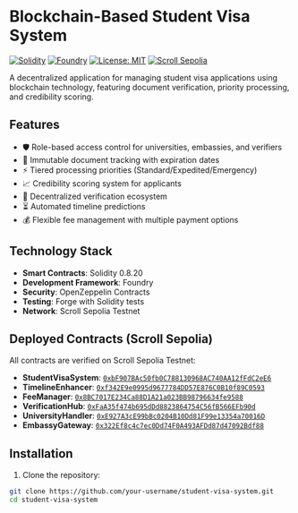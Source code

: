 # Blockchain-Based Student Visa System

[![Solidity](https://img.shields.io/badge/Solidity-0.8.20-blue)](https://soliditylang.org)
[![Foundry](https://img.shields.io/badge/Foundry-0.2.0-orange)](https://getfoundry.sh)
[![License: MIT](https://img.shields.io/badge/License-MIT-yellow.svg)](https://opensource.org/licenses/MIT)
[![Scroll Sepolia](https://img.shields.io/badge/Network-Scroll_Sepolia-6f3ab6)](https://scroll.io)

A decentralized application for managing student visa applications using blockchain technology, featuring document verification, priority processing, and credibility scoring.

## Features

- 🛡️ Role-based access control for universities, embassies, and verifiers
- 📄 Immutable document tracking with expiration dates
- ⚡ Tiered processing priorities (Standard/Expedited/Emergency)
- 📈 Credibility scoring system for applicants
- 🔗 Decentralized verification ecosystem
- ⏳ Automated timeline predictions
- 💰 Flexible fee management with multiple payment options

## Technology Stack

- **Smart Contracts**: Solidity 0.8.20
- **Development Framework**: Foundry
- **Security**: OpenZeppelin Contracts
- **Testing**: Forge with Solidity tests
- **Network**: Scroll Sepolia Testnet

## Deployed Contracts (Scroll Sepolia)

All contracts are verified on Scroll Sepolia Testnet:

- **StudentVisaSystem**: [`0xbF907BAc50fb0C788130968AC740AA12fFdC2eE6`](https://sepolia.scrollscan.com/address/0xbF907BAc50fb0C788130968AC740AA12fFdC2eE6)
- **TimelineEnhancer**: [`0xf342E9e0995d9677784DD57E876C0B10f89C0593`](https://sepolia.scrollscan.com/address/0xf342E9e0995d9677784DD57E876C0B10f89C0593)
- **FeeManager**: [`0x8BC7017E234Ca88D1A21a023BB98796634fe9588`](https://sepolia.scrollscan.com/address/0x8BC7017E234Ca88D1A21a023BB98796634fe9588)
- **VerificationHub**: [`0xFaA35f474b695dDd8823864754C56fB566EFb90d`](https://sepolia.scrollscan.com/address/0xFaA35f474b695dDd8823864754C56fB566EFb90d)
- **UniversityHandler**: [`0xE927A3cE99bBc0204B10Dd81F99e13354a70016D`](https://sepolia.scrollscan.com/address/0xE927A3cE99bBc0204B10Dd81F99e13354a70016D)
- **EmbassyGateway**: [`0x322Ef8c4c7ec0Dd74F0A493AFDd87d47092Bdf88`](https://sepolia.scrollscan.com/address/0x322Ef8c4c7ec0Dd74F0A493AFDd87d47092Bdf88)

## Installation

1. Clone the repository:
```bash
git clone https://github.com/your-username/student-visa-system.git
cd student-visa-system
```





